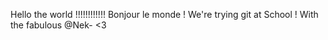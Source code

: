 Hello the world !!!!!!!!!!!!
Bonjour le monde !
We're trying git at School !
With the fabulous @Nek- <3